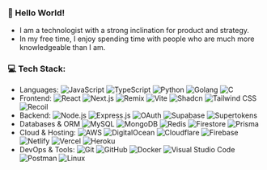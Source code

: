 ### 👋 Hello World!

- I am a technologist with a strong inclination for product and strategy.
- In my free time, I enjoy spending time with people who are much more knowledgeable than I am.

### 💻 Tech Stack:
- Languages: 
![JavaScript](https://img.shields.io/badge/javascript-%23323330.svg?style=plastic&logo=javascript&logoColor=%23F7DF1E)
![TypeScript](https://img.shields.io/badge/typescript-%23007ACC.svg?style=plastic&logo=typescript&logoColor=white)
![Python](https://img.shields.io/badge/python-3670A0?style=plastic&logo=python&logoColor=ffdd54)
![Golang](https://img.shields.io/badge/go-%2300ADD8.svg?style=plastic&logo=go&logoColor=white)
![C](https://img.shields.io/badge/C-%2300599C.svg?style=plastic&logo=c&logoColor=white)
- Frontend: 
![React](https://img.shields.io/badge/react-%2320232a.svg?style=plastic&logo=react&logoColor=%2361DAFB)
![Next.js](https://img.shields.io/badge/Next.js-%23000000.svg?style=plastic&logo=nextdotjs&logoColor=white)
![Remix](https://img.shields.io/badge/remix-%23000000.svg?style=plastic&logo=remix&logoColor=white)
![Vite](https://img.shields.io/badge/vite-%23646CFF.svg?style=plastic&logo=vite&logoColor=white)
![Shadcn](https://img.shields.io/badge/shadcn-%233E88FF.svg?style=plastic&logo=shadcn&logoColor=white)
![Tailwind CSS](https://img.shields.io/badge/tailwindcss-%234B5563.svg?style=plastic&logo=tailwind-css&logoColor=white)
![Recoil](https://img.shields.io/badge/recoil-%237A83FF.svg?style=plastic&logo=recoil&logoColor=white)
- Backend: 
![Node.js](https://img.shields.io/badge/node.js-6DA55F?style=plastic&logo=node.js&logoColor=white)
![Express.js](https://img.shields.io/badge/express.js-%23404d59.svg?style=plastic&logo=express&logoColor=%2361DAFB)
![OAuth](https://img.shields.io/badge/OAuth-1A73E8?style=plastic&logo=OAuth&logoColor=white)
![Supabase](https://img.shields.io/badge/supabase-%2334D058.svg?style=plastic&logo=supabase&logoColor=white)
![Supertokens](https://img.shields.io/badge/supertokens-%2300C853.svg?style=plastic&logo=supertokens&logoColor=white)
- Databases & ORM
![MySQL](https://img.shields.io/badge/mysql-%2300f.svg?style=plastic&logo=mysql&logoColor=white)
![MongoDB](https://img.shields.io/badge/MongoDB-%234ea94b.svg?style=plastic&logo=mongodb&logoColor=white)
![Redis](https://img.shields.io/badge/Redis-%23DC382D.svg?style=plastic&logo=redis&logoColor=white)
![Firestore](https://img.shields.io/badge/firestore-%23FFCA28.svg?style=plastic&logo=firebase&logoColor=black)
![Prisma](https://img.shields.io/badge/prisma-2D3748?style=plastic&logo=prisma&logoColor=white)
- Cloud & Hosting: 
![AWS](https://img.shields.io/badge/AWS-%23FF9900.svg?style=plastic&logo=amazon-aws&logoColor=white)
![DigitalOcean](https://img.shields.io/badge/DigitalOcean-%230080FF.svg?style=plastic&logo=digitalocean&logoColor=white)
![Cloudflare](https://img.shields.io/badge/Cloudflare-F38020?style=plastic&logo=Cloudflare&logoColor=white)
![Firebase](https://img.shields.io/badge/firebase-%23039BE5.svg?style=plastic&logo=firebase)
![Netlify](https://img.shields.io/badge/netlify-%23000000.svg?style=plastic&logo=netlify&logoColor=#00C7B7)
![Vercel](https://img.shields.io/badge/vercel-%23000000.svg?style=plastic&logo=vercel&logoColor=white)
![Heroku](https://img.shields.io/badge/Heroku-%23430098.svg?style=plastic&logo=heroku&logoColor=white)
- DevOps & Tools: 
![Git](https://img.shields.io/badge/git-%23F05033.svg?style=plastic&logo=git&logoColor=white)
![GitHub](https://img.shields.io/badge/github-%23121011.svg?style=plastic&logo=github&logoColor=white)
![Docker](https://img.shields.io/badge/docker-%230db7ed.svg?style=plastic&logo=docker&logoColor=white)
![Visual Studio Code](https://img.shields.io/badge/Visual%20Studio%20Code-%23007ACC.svg?style=plastic&logo=visual-studio-code&logoColor=white)
![Postman](https://img.shields.io/badge/Postman-FF6C37?style=plastic&logo=postman&logoColor=white)
![Linux](https://img.shields.io/badge/Linux-FCC624?style=plastic&logo=linux&logoColor=black)
